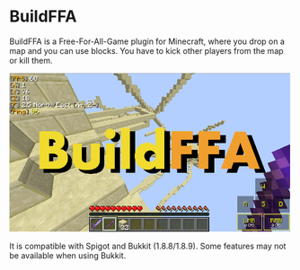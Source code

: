 # BuildFFA
BuildFFA is a Free-For-All-Game plugin for Minecraft, where you drop on a map and you can use blocks.
You have to kick other players from the map or kill them.

![Preview picture](./BuildFFA.png)

It is compatible with Spigot and Bukkit (1.8.8/1.8.9). 
Some features may not be available when using Bukkit.
